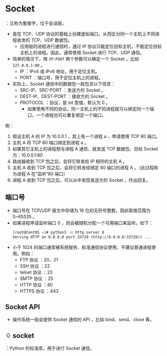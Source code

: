 # Socket

：又称为套接字，位于会话层。
- 是在 TCP、UDP 协议的基础上创建虚拟端口，从而区分同一个主机上不同进程收发的 TCP、UDP 数据包。
  - 应用层的进程进行通信时，通过 IP 协议只能定位目标主机，不能定位目标主机上的进程。因此，通常使用 Socket 进行 TCP、UDP 通信。
- 简单的情况下，用 `IP:PORT` 两个参数可以确定一个 Socket 。比如 `127.0.0.1:80` 。
  - IP ：IPv4 或 IPv6 地址，用于定位主机。
  - PORT ：端口号，用于定位主机上的进程。
- 实际上，Socket 通信中的数据包一般包含以下信息：
  - SRC-IP、SRC-PORT ：发送方的 Socket 。
  - DEST-IP、DEST-PORT ：接收方的 Socket 。
  - PROTOCOL ：协议，是 int 型值，默认为 0 。
    - 如果使用不同的协议，同一主机上的不同进程就可以绑定同一个端口，一个进程也可以重复绑定一个端口。

例：
1. 假设主机 A 的 IP 为 10.0.0.1 ，其上有一个进程 a ，申请使用 TCP 80 端口。
2. 主机 A 将 TCP 80 端口绑定到进程 a 。
3. 如果其它主机上的进程想与进程 A 通信，就发送 TCP 数据包，目标 Socket 为：10.0.0.1:80
4. 路由器收到 TCP 包之后，会将它转发给 IP 相符的主机 A 。
5. 主机 A 收到 TCP 包之后，会将它转发给绑定 80 端口的进程 A 。（此过程称为进程 A 在“监听”80 端口）
6. 进程 A 收到 TCP 包之后，可以从中发现发送方的 Socket ，作出回复。

## 端口号

- 端口号在 TCP/UDP 报文中存储为 16 位的无符号整数，因此取值范围为 0~65535 。
- 如果进程申请监听端口 0 ，则会被随机分配一个可用端口来监听。如下：
  ```sh
  [root@CentOS ~]# python3 -m http.server 0
  Serving HTTP on 0.0.0.0 port 33720 (http://0.0.0.0:33720/) ...
  ```
- 小于 1024 的端口通常被系统服务、标准通信协议使用，不建议普通进程使用。例如：
  - FTP 协议     ：20、21
  - SSH 协议     ：22
  - telnet 协议  ：23
  - SMTP 协议    ：25
  - HTTP 协议    ：80
  - HTTPS 协议   ：443

## Socket API

- 操作系统一般会提供 Socket 通信的 API ，比如 bind、send、close 等。

## ♢ socket

：Python 的标准库，用于进行 Socket 通信。
